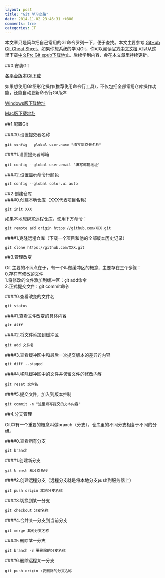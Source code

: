```yaml
---
layout: post
title: "Git 学习之路"
date: 2014-11-02 23:46:31 +0800
comments: true
categories: IT
---
```


本文章只是简单把自己常用的Git命令罗列一下，便于查找。本文主要参考 [GitHub Git Cheat Sheet](https://training.github.com/kit/downloads/github-git-cheat-sheet.pdf)。如果你想系统的学习Git，你可以阅读[官方中文文档](http://git-scm.com/doc),可以从这里下载[中文Pro Git epub下载地址](http://pan.baidu.com/s/1c0xUk3e)。后续学到内容，会在本文章里持续更新。  

##0.安装Git

[各平台版本Git下载](http://git-scm.com/downloads) 

如果想使用Git图形化操作(推荐使用命令行工具)，不仅包括全部常用仓库操作功能，还能自动更新命令行Git版本  

[Windows版下载地址](https://windows.github.com)   

[Mac版下载地址](https://mac.github.com)  

##1.配置Git   

####0.设置提交者名称
```
git config --global user.name "填写提交者名称"  
```
####1.设置提交者邮箱
```
git config --global user.email "填写邮箱地址"  
```
####2.设置显示命令行颜色  
```
git config --global color.ui auto
```

##2.创建仓库  
####0.创建本地仓库（XXX代表项目名称）  
```
git init XXX  
```
如果本地想绑定远程仓库，使用下方命令：  
```
git remote add origin https://github.com/XXX.git
```
####1.克隆远程仓库（下载一个项目和他的全部版本历史记录）  
```
git clone https://github.com/XXX.git
```


##3.管理改变

Git 主要的不同点在于，有一个叫做缓冲区的概念。主要存在三个步骤：  
0.存在有修改的文件  
1.将修改的文件添加到缓冲区：git add命令  
2.正式提交文件：git commit命令  

####0.查看改变的文件名  
```
git status
```
####1.查看文件改变的具体内容  
```
git diff
```
####2.将文件添加到缓冲区  
```
git add 文件名
```
####3.查看缓冲区中和最后一次提交版本的差异的内容  
```
git diff --staged
```
####4.移除缓冲区中的文件并保留文件的修改内容
```
git reset 文件名
```
####5.提交文件，加入到版本控制
```
git commit -m "这里填写提交的文本内容"
```
##4.分支管理

Git中有一个重要的概念叫做branch（分支），仓库里的不同分支相当于不同的分组。  

####0.查看所有分支
```
git branch
```
####1.创建新分支
```
git branch 新分支名称
```
####2.创建远程分支（远程分支就是将本地分支push到服务器上）
```
git push origin 本地分支名称
```
####3.切换到某一分支
```
git checkout 分支名称
```
####4.合并某一分支到当前分支
```
git merge 其他分支名称
```
####5.删除某一分支
```
git branch -d 要删除的分支名称
```
####6.删除远程某一分支
```
git push origin :要删除的分支名称
````